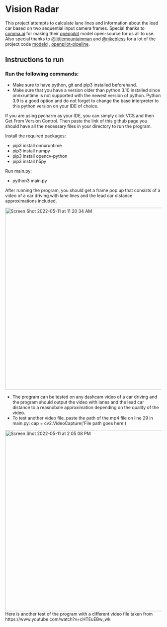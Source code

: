 # Vision Radar

This project attempts to calculate lane lines and information about the lead car based on two sequential input
camera frames. Special thanks to [comma.ai](https://comma.ai) for making their [openpilot](https://github.com/commaai/openpilot)
model open-source for us all to use. Also special thanks to [@littlemountainman](https://github.com/littlemountainman) 
and [@nikebless](https://github.com/nikebless) for a lot of the project code [modeld](https://github.com/littlemountainman/modeld)
, [openpilot-pipeline](https://github.com/nikebless/openpilot-pipeline).

## Instructions to run

### Run the following commands:
- Make sure to have python, git and pip3 installed beforehand.
- Make sure that you have a version older than python 3.10 installed since onnxruntime is not supported with the newest version of python. Python 3.9 is a good option and do not forget to change the base interpreter to this python version on your IDE of choice.

If you are using pycharm as your IDE, you can simply click VCS and then Get From Version Control. Then paste the link of this github page you should have all the necessary files in your directory to run the program.

Install the required packages:
- pip3 install onnxruntime
- pip3 install numpy
- pip3 install opencv-python
- pip3 install h5py

Run main.py:
- python3 main.py

After running the program, you should get a frame pop up that consists of a video of a car driving with lane lines and the lead car distance approximations included.

<img width="585" alt="Screen Shot 2022-05-11 at 11 20 34 AM" src="https://user-images.githubusercontent.com/82610468/167887132-8623061d-2b75-417a-8965-af45a6e217fb.png">

- The program can be tested on any dashcam video of a car driving and the program should output the video with lanes and the lead car distance to a reasnobale approximation depending on the quality of the video.
- To test another video file, paste the path of the mp4 file on line 29 in main.py: cap = cv2.VideoCapture('File path goes here')

<img width="582" alt="Screen Shot 2022-05-11 at 2 05 08 PM" src="https://user-images.githubusercontent.com/82610468/167916827-88dbf084-be49-4218-a7b4-9b10d9aaab74.png">
Here is another test of the program with a different video file taken from https://www.youtube.com/watch?v=cHTEuEBw_wk
